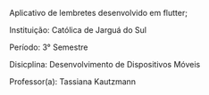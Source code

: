 Aplicativo de lembretes desenvolvido em flutter;

Instituição: Católica de Jarguá do Sul

Período: 3° Semestre

Disicplina: Desenvolvimento de Dispositivos Móveis

Professor(a): Tassiana Kautzmann

